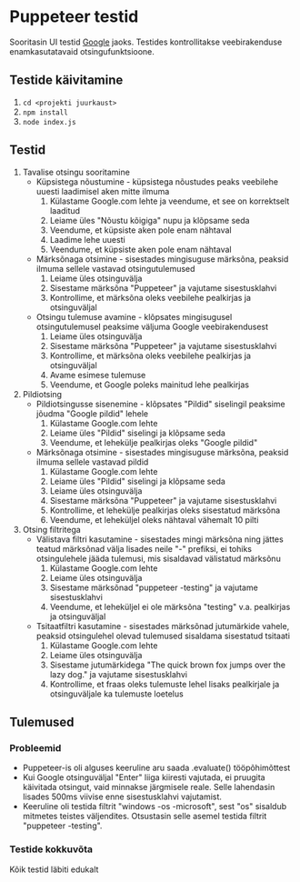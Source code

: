 # Puppeteer testid
Sooritasin UI testid [Google](https://www.google.ee) jaoks. Testides kontrollitakse veebirakenduse enamkasutatavaid otsingufunktsioone.

## Testide käivitamine
1. `cd <projekti juurkaust>`
2. `npm install`
3. `node index.js`

## Testid
1. Tavalise otsingu sooritamine
    * Küpsistega nõustumine - küpsistega nõustudes peaks veebilehe uuesti laadimisel aken mitte ilmuma
        1. Külastame Google.com lehte ja veendume, et see on korrektselt laaditud
        2. Leiame üles "Nõustu kõigiga" nupu ja klõpsame seda
        4. Veendume, et küpsiste aken pole enam nähtaval
        5. Laadime lehe uuesti
        6. Veendume, et küpsiste aken pole enam nähtaval
    * Märksõnaga otsimine - sisestades mingisuguse märksõna, peaksid ilmuma sellele vastavad otsingutulemused
        1. Leiame üles otsinguvälja
        2. Sisestame märksõna "Puppeteer" ja vajutame sisestusklahvi
        3. Kontrollime, et märksõna oleks veebilehe pealkirjas ja otsinguväljal
    * Otsingu tulemuse avamine - klõpsates mingisugusel otsingutulemusel peaksime väljuma Google veebirakendusest
        1. Leiame üles otsinguvälja
        2. Sisestame märksõna "Puppeteer" ja vajutame sisestusklahvi
        3. Kontrollime, et märksõna oleks veebilehe pealkirjas ja otsinguväljal
        4. Avame esimese tulemuse
        5. Veendume, et Google poleks mainitud lehe pealkirjas
2. Pildiotsing
    * Pildiotsingusse sisenemine - klõpsates "Pildid" siselingil peaksime jõudma "Google pildid" lehele
        1. Külastame Google.com lehte
        2. Leiame üles "Pildid" siselingi ja klõpsame seda
        3. Veendume, et lehekülje pealkirjas oleks "Google pildid"
    * Märksõnaga otsimine - sisestades mingisuguse märksõna, peaksid ilmuma sellele vastavad pildid
        1. Külastame Google.com lehte
        2. Leiame üles "Pildid" siselingi ja klõpsame seda
        3. Leiame üles otsinguvälja
        4. Sisestame märksõna "Puppeteer" ja vajutame sisestusklahvi
        5. Kontrollime, et lehekülje pealkirjas oleks sisestatud märksõna
        6. Veendume, et leheküljel oleks nähtaval vähemalt 10 pilti
3. Otsing filtritega
    * Välistava filtri kasutamine - sisestades mingi märksõna ning jättes teatud märksõnad välja lisades neile "-" prefiksi, ei tohiks otsingulehele jääda tulemusi, mis sisaldavad välistatud märksõnu
        1. Külastame Google.com lehte
        2. Leiame üles otsinguvälja
        3. Sisestame märksõnad "puppeteer -testing" ja vajutame sisestusklahvi
        4. Veendume, et leheküljel ei ole märksõna "testing" v.a. pealkirjas ja otsinguväljal
    * Tsitaatfiltri kasutamine - sisestades märksõnad jutumärkide vahele, peaksid otsingulehel olevad tulemused sisaldama sisestatud tsitaati
        1. Külastame Google.com lehte
        2. Leiame üles otsinguvälja
        3. Sisestame jutumärkidega "The quick brown fox jumps over the lazy dog." ja vajutame sisestusklahvi
        4. Kontrollime, et fraas oleks tulemuste lehel lisaks pealkirjale ja otsinguväljale ka tulemuste loetelus

## Tulemused

### Probleemid
- Puppeteer-is oli alguses keeruline aru saada .evaluate() tööpõhimõttest
- Kui Google otsinguväljal "Enter" liiga kiiresti vajutada, ei pruugita käivitada otsingut, vaid minnakse järgmisele reale. Selle lahendasin lisades 500ms viivise enne sisestusklahvi vajutamist.
- Keeruline oli testida filtrit "windows -os -microsoft", sest "os" sisaldub mitmetes teistes väljendites. Otsustasin selle asemel testida filtrit "puppeteer -testing".

### Testide kokkuvõta
Kõik testid läbiti edukalt